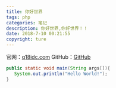 ```yaml
---
title: 你好世界
tags: php
categories: 笔记
description: 你好世界,你好世界！！
date: 2018-7-10 00:21:55
copyright: ture
---
```


官网：[q18idc.com](https://q18idc.com)
GitHub：[GitHub](https://github.com/18idc)

<!--more-->

```java
public static void main(String args[]){
   System.out.println("Hello World!");
}
```
